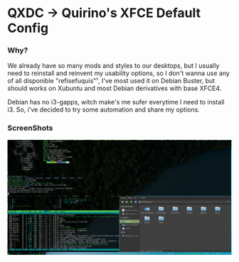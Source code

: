 # QXDC → Quirino's XFCE Default Config

### Why?
We already have so many mods and styles to our desktops, but I usually need to reinstall and reinvent my usability options, so I don't wanna use any of all disponible "refisefuquis"¹, I've most used it on Debian Buster, but should works on Xubuntu and most Debian derivatives with base XFCE4.

Debian has no i3-gapps, witch make's me sufer everytime I need to install i3. So, i've decided to try some automation and share my options.

### ScreenShots
![default_screenshot](resources/img/default_screenshot.png "Visualização de tela cheia")
